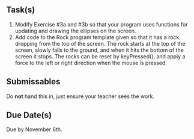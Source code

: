 Task(s)
-------
1. Modify Exercise #3a and #3b so that your program uses functions for updating and drawing the ellipses on the screen.
2. Add code to the Rock program template given so that it has a rock dropping from the top of the screen.  The rock starts at the top of the screen, slowly falls to the ground, and when it hits the bottom of the screen it stops.  The rocks can be reset by keyPressed(), and apply a force to the left or right direction when the mouse is pressed.  

Submissables
------------
Do **not** hand this in, just ensure your teacher sees the work.

Due Date(s)
----------
Due by November 6th.
